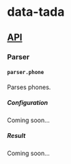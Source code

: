 # data-tada

## [API](api.md)

### Parser

#### `parser.phone`

Parses phones.

##### Configuration
Coming soon...

##### Result
Coming soon...
